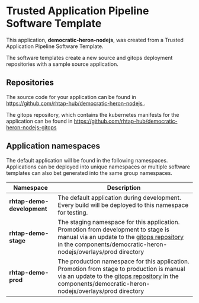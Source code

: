 # Trusted Application Pipeline Software Template

This application, **democratic-heron-nodejs**, was created from a Trusted Application Pipeline Software Template.

The software templates create a new source and gitops deployment repositories with a sample source application. 

## Repositories

The source code for your application can be found in [https://github.com/rhtap-hub/democratic-heron-nodejs ](https://github.com/rhtap-hub/democratic-heron-nodejs ).
 
The gitops repository, which contains the kubernetes manifests for the application can be found in 
[https://github.com/rhtap-hub/democratic-heron-nodejs-gitops ](https://github.com/rhtap-hub/democratic-heron-nodejs-gitops ) 

## Application namespaces 

The default application will be found in the following namespaces. Applications can be deployed into unique namespaces or multiple software templates can also bet generated into the same group namespaces.  

|  Namespace   |  Description   |  
| -------- | -------- |   
| **rhtap-demo-development** | The default application during development. Every build will be deployed to this namespace for testing. | 
| **rhtap-demo-stage** | The staging namespace for this application. Promotion from development to stage is manual via an update to the [gitops repository](https://github.com/rhtap-hub/democratic-heron-nodejs-gitops ) in the components/democratic-heron-nodejs/overlays/prod directory |  
| **rhtap-demo-prod** | The production namespace for this application. Promotion from stage to production is manual via an update to the [gitops repository](https://github.com/rhtap-hub/democratic-heron-nodejs-gitops ) in the components/democratic-heron-nodejs/overlays/prod directory | 